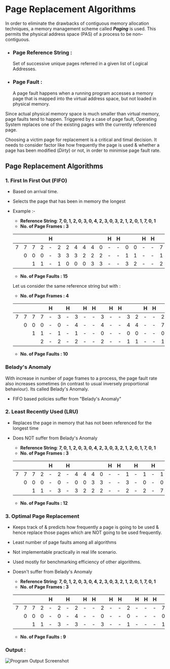 # Page Replacement Algorithms

In order to eliminate the drawbacks of contiguous memory allocation techniques, a memory management scheme called ***Paging*** is used.
This permits the physical address space (PAS) of a process to be non–contiguous.

- ### Page Reference String :
  Set of successive unique pages referred in a given list of Logical Addresses.
  
- ### Page Fault : 
  A page fault happens when a running program accesses a memory page that is mapped into the virtual address space, but not loaded in physical memory.

Since actual physical memory space is much smaller than virtual memory, page faults tend to happen. Triggered by a case of page fault, Operating System replaces one of the existing pages with the currently referenced page.

Choosing a victim page for replacement is a critical and timal decision. It needs to consider factor like how frequently the page is used & whether a page has been modified (*Dirty*) or not, in order to minimise page fault rate.

## Page Replacement Algorithms

### 1. First In First Out (FIFO)

- Based on arrival time.
- Selects the page that has been in memory the longest
- Example :-
  - **Reference String**:
  **7, 0, 1, 2, 0, 3, 0, 4, 2, 3, 0, 3, 2, 1, 2, 0, 1, 7, 0, 1**
  - **No. of Page Frames : 3**
  
  |   |   |   |   |H|   |   |   |   |   |   |H|H|   |   |H|H|   |   |   |
  |:-:|:-:|:-:|:-:|-|:-:|:-:|:-:|:-:|:-:|:-:|-|-|:-:|:-:|-|-|:-:|:-:|:-:|
  | 7 | 7 | 7 | 2 |-| 2 | 2 | 4 | 4 | 4 | 0 |-|-| 0 | 0 |-|-| 7 | 7 | 7 |
  |   | 0 | 0 | 0 |-| 3 | 3 | 3 | 2 | 2 | 2 |-|-| 1 | 1 |-|-| 1 | 0 | 0 |
  |   |   | 1 | 1 |-| 1 | 0 | 0 | 0 | 3 | 3 |-|-| 3 | 2 |-|-| 2 | 2 | 1 |

  - **No. of Page Faults : 15**

  Let us consider the same reference string but with :
  - **No. of Page Frames : 4**
  
  |   |   |   |   |H|   |H|   |H|H|   |H|H|   |   |H|H|   |H|H|
  |:-:|:-:|:-:|:-:|-|:-:|-|:-:|-|-|:-:|-|-|:-:|:-:|-|-|:-:|-|-|
  | 7 | 7 | 7 | 7 |-| 3 |-| 3 |-|-| 3 |-|-| 3 | 2 |-|-| 2 |-|-|
  |   | 0 | 0 | 0 |-| 0 |-| 4 |-|-| 4 |-|-| 4 | 4 |-|-| 7 |-|-|
  |   |   | 1 | 1 |-| 1 |-| 1 |-|-| 0 |-|-| 0 | 0 |-|-| 0 |-|-|
  |   |   |   | 2 |-| 2 |-| 2 |-|-| 2 |-|-| 1 | 1 |-|-| 1 |-|-|

  - **No. of Page Faults : 10**

### Belady's Anomaly
With increase in number of page frames to a process, the page fault rate also increases sometimes (in contrast to usual inversely proportional behaviour). Its called Belady's Anomaly.

- FIFO based policies suffer from "Belady's Anomaly"

### 2. Least Recently Used (LRU)

- Replaces the page in memory that has not been referenced for the longest time
- Does NOT suffer from Belady's Anomaly

  - **Reference String**:
  **7, 0, 1, 2, 0, 3, 0, 4, 2, 3, 0, 3, 2, 1, 2, 0, 1, 7, 0, 1**
  - **No. of Page Frames : 3**
  
  |   |   |   |   |H|   |H|   |   |   |   |H|H|   |H|   |H|   |H|H|
  |:-:|:-:|:-:|:-:|-|:-:|-|:-:|:-:|:-:|:-:|-|-|:-:|-|:-:|-|:-:|-|-|
  | 7 | 7 | 7 | 2 |-| 2 |-| 4 | 4 | 4 | 0 |-|-| 1 |-| 1 |-| 1 |-|-|
  |   | 0 | 0 | 0 |-| 0 |-| 0 | 0 | 3 | 3 |-|-| 3 |-| 0 |-| 0 |-|-|
  |   |   | 1 | 1 |-| 3 |-| 3 | 2 | 2 | 2 |-|-| 2 |-| 2 |-| 7 |-|-|

  - **No. of Page Faults : 12**

### 3. Optimal Page Replacement
  
- Keeps track of & predicts how frequently a page is going to be used & hence replace those pages which are NOT going to be used frequently.
- Least number of page faults among all algorithms
- Not implementable practically in real life scenario.
- Used mostly for benchmarking efficiency of other algorithms.
- Doesn't suffer from Belady's Anomaly

  - **Reference String**:
  **7, 0, 1, 2, 0, 3, 0, 4, 2, 3, 0, 3, 2, 1, 2, 0, 1, 7, 0, 1**
  - **No. of Page Frames : 3**
  
  
  |   |   |   |   |H|   |H|   |H|H|   |H|H|   |H|H|H|   |H|H|
  |:-:|:-:|:-:|:-:|-|:-:|-|:-:|-|-|:-:|-|-|:-:|-|-|-|:-:|-|-|
  | 7 | 7 | 7 | 2 |-| 2 |-| 2 |-|-| 2 |-|-| 2 |-|-|-| 7 |-|-|
  |   | 0 | 0 | 0 |-| 0 |-| 4 |-|-| 0 |-|-| 0 |-|-|-| 0 |-|-|
  |   |   | 1 | 1 |-| 3 |-| 3 |-|-| 3 |-|-| 1 |-|-|-| 1 |-|-|

  - **No. of Page Faults : 9**
  
### Output :

![Program Output Screenshot](https://user-images.githubusercontent.com/63473496/136800142-385ac77e-ca19-4da0-80ed-f12519150c9e.png)
